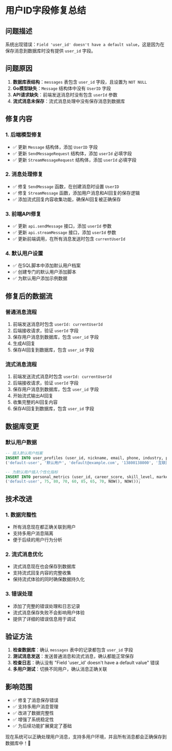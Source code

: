 # 用户ID字段修复总结

## 问题描述

系统出现错误：`Field 'user_id' doesn't have a default value`，这是因为在保存消息到数据库时没有提供 `user_id` 字段。

## 问题原因

1. **数据库表结构**：`messages` 表包含 `user_id` 字段，且设置为 `NOT NULL`
2. **Go模型缺失**：`Message` 结构体中没有 `UserID` 字段
3. **API请求缺失**：前端发送消息时没有包含 `userId` 参数
4. **流式消息未保存**：流式消息处理中没有保存消息到数据库

## 修复内容

### 1. 后端模型修复
- ✅ 更新 `Message` 结构体，添加 `UserID` 字段
- ✅ 更新 `SendMessageRequest` 结构体，添加 `userId` 必填字段
- ✅ 更新 `StreamMessageRequest` 结构体，添加 `userId` 必填字段

### 2. 消息处理修复
- ✅ 修复 `SendMessage` 函数，在创建消息时设置 `UserID`
- ✅ 修复 `StreamMessage` 函数，添加用户消息和AI回复的保存逻辑
- ✅ 添加流式回复内容收集功能，确保AI回复被正确保存

### 3. 前端API修复
- ✅ 更新 `api.sendMessage` 接口，添加 `userId` 参数
- ✅ 更新 `api.streamMessage` 接口，添加 `userId` 参数
- ✅ 更新前端调用，在所有消息发送时包含 `currentUserId`

### 4. 默认用户设置
- ✅ 在SQL脚本中添加默认用户档案
- ✅ 创建专门的默认用户添加脚本
- ✅ 为默认用户添加示例数据

## 修复后的数据流

### 普通消息流程
1. 前端发送消息时包含 `userId: currentUserId`
2. 后端接收请求，验证 `userId` 字段
3. 保存用户消息到数据库，包含 `user_id` 字段
4. 生成AI回复
5. 保存AI回复到数据库，包含 `user_id` 字段

### 流式消息流程
1. 前端发送流式消息时包含 `userId: currentUserId`
2. 后端接收请求，验证 `userId` 字段
3. 保存用户消息到数据库，包含 `user_id` 字段
4. 开始流式输出AI回复
5. 收集完整的AI回复内容
6. 保存AI回复到数据库，包含 `user_id` 字段

## 数据库变更

### 默认用户数据
```sql
-- 插入默认用户档案
INSERT INTO user_profiles (user_id, nickname, email, phone, industry, position, experience, company, career_stage, default_model, created_at, updated_at) VALUES 
('default-user', '默认用户', 'default@example.com', '13800138000', '互联网', '软件工程师', 3, '示例公司', '技能提升', 'bailian/qwen-flash', NOW(), NOW());

-- 为默认用户插入个性化指标
INSERT INTO personal_metrics (user_id, career_score, skill_level, market_value, risk_tolerance, learning_ability, network_strength, work_life_balance, created_at, last_updated) VALUES 
('default-user', 75, 80, 70, 60, 85, 65, 70, NOW(), NOW());
```

## 技术改进

### 1. 数据完整性
- 所有消息现在都正确关联到用户
- 支持多用户消息隔离
- 便于后续的用户行为分析

### 2. 流式消息优化
- 流式消息现在也会保存到数据库
- 支持流式回复内容的完整收集
- 保持流式体验的同时确保数据持久化

### 3. 错误处理
- 添加了完整的错误处理和日志记录
- 流式消息保存失败不会影响用户体验
- 提供了详细的错误信息用于调试

## 验证方法

1. **检查数据库**：确认 `messages` 表中的记录都包含 `user_id` 字段
2. **测试消息发送**：发送普通消息和流式消息，确认都能正常保存
3. **检查日志**：确认没有 "Field 'user_id' doesn't have a default value" 错误
4. **多用户测试**：切换不同用户，确认消息正确关联

## 影响范围

- ✅ 修复了消息保存错误
- ✅ 支持多用户消息管理
- ✅ 改进了数据完整性
- ✅ 增强了系统稳定性
- ✅ 为后续功能扩展奠定了基础

现在系统可以正确处理用户消息，支持多用户环境，并且所有消息都会正确保存到数据库中！🎉
